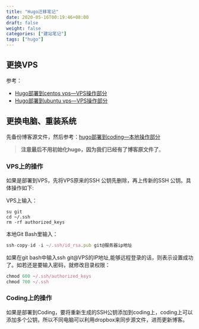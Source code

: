 ```yaml
---
title: "Hugo迁移笔记"
date: 2020-05-16T00:19:46+08:00
draft: false
weight: false
categories: ["建站笔记"]
tags: ["hugo"]
---
```


 ## 更换VPS

参考：

+ [Hugo部署到centos vps—VPS操作部分](https://bore.vip/post/hugo-install-on-centos-vps/#vps%E6%93%8D%E4%BD%9C)
+ [Hugo部署到ubuntu vps—VPS操作部分](https://bore.vip/post/hugo-install-on-ubuntu-vps/#vps%E6%93%8D%E4%BD%9C)

## 更换电脑、重装系统

先备份博客源文件，然后参考：[hugo部署到coding—本地操作部分](https://bore.vip/post/hugo-install-on-coding/#%E6%9C%AC%E5%9C%B0%E6%93%8D%E4%BD%9C)

> **注意最后不用初始化hugo，因为我们已经有了博客原文件了**。

### VPS上的操作

如果是部署到VPS，先将VPS原来的SSH 公钥先删除，再上传新的SSH 公钥。具体操作如下:

VPS上输入：

```
su git
cd ~/.ssh
rm -rf authorized_keys
```

本地Git Bash里输入：

```javascript
ssh-copy-id -i ~/.ssh/id_rsa.pub git@服务器ip地址
```

如果在git bash中输入ssh git@VPS的IP地址,能够远程登录的话，则表示设置成功了。如若还是要输入密码，就修改目录权限：

```javascript
chmod 600 ~/.ssh/authorized_keys
chmod 700 ~/.ssh
```

### Coding上的操作

如果是部署到Coding，要将重新生成的SSH公钥添加到coding上，coding上可以添加多个公钥，所以不同电脑可以利用dropbox来同步源文件，进而更新博客。



